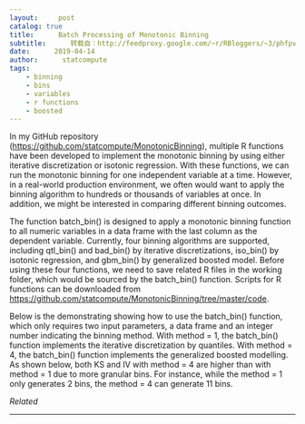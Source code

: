 ```yaml
---
layout:     post
catalog: true
title:      Batch Processing of Monotonic Binning
subtitle:      转载自：http://feedproxy.google.com/~r/RBloggers/~3/phfpveZS5ns/
date:      2019-04-14
author:      statcompute
tags:
    - binning
    - bins
    - variables
    - r functions
    - boosted
---
```






In my GitHub repository (https://github.com/statcompute/MonotonicBinning), multiple R functions have been developed to implement the monotonic binning by using either iterative discretization or isotonic regression. With these functions, we can run the monotonic binning for one independent variable at a time. However, in a real-world production environment, we often would want to apply the binning algorithm to hundreds or thousands of variables at once. In addition, we might be interested in comparing different binning outcomes. 

The function batch_bin() is designed to apply a monotonic binning function to all numeric variables in a data frame with the last column as the dependent variable. Currently, four binning algorithms are supported, including qtl_bin() and bad_bin() by iterative discretizations, iso_bin() by isotonic regression, and gbm_bin() by generalized boosted model. Before using these four functions, we need to save related R files in the working folder, which would be sourced by the batch_bin() function. Scripts for R functions can be downloaded from https://github.com/statcompute/MonotonicBinning/tree/master/code. 

Below is the demonstrating showing how to use the batch_bin() function, which only requires two input parameters, a data frame and an integer number indicating the binning method. With method = 1, the batch_bin() function implements the iterative discretization by quantiles. With method = 4, the batch_bin() function implements the generalized boosted modelling. As shown below, both KS and IV with method = 4 are higher than with method = 1 due to more granular bins. For instance, while the method = 1 only generates 2 bins, the method = 4 can generate 11 bins. 




*Related*








---
